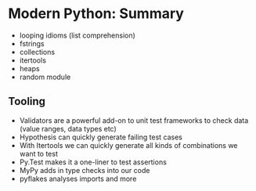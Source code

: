 # Modern Python: Summary

* looping idioms (list comprehension)
* fstrings
* collections
* itertools
* heaps
* random module

## Tooling

* Validators are a powerful add-on to unit test frameworks to check data (value
    ranges, data types etc)
* Hypothesis can quickly generate failing test cases
* With Itertools we can quickly generate all kinds of combinations we want to
    test
* Py.Test makes it a one-liner to test assertions
* MyPy adds in type checks into our code
* pyflakes analyses imports and more
